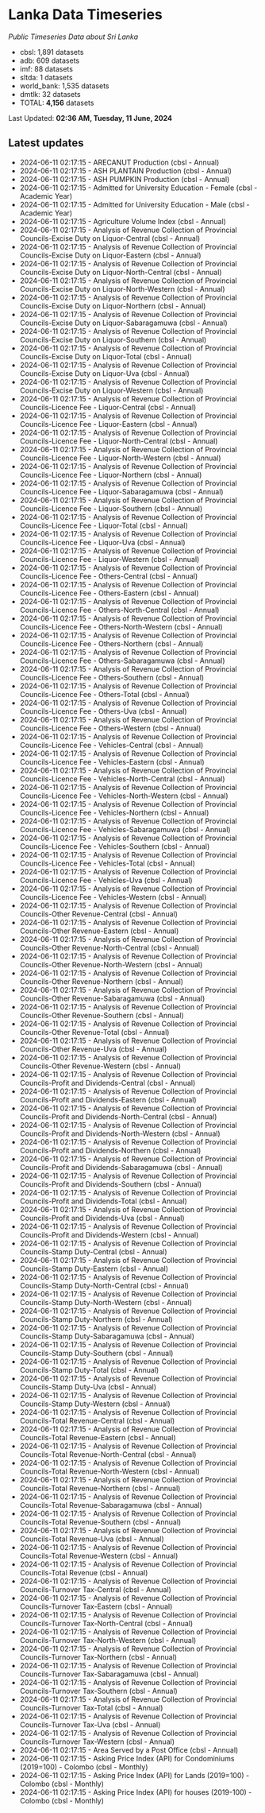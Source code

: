 # Lanka Data Timeseries
*Public Timeseries Data about Sri Lanka*

* cbsl: 1,891 datasets
* adb: 609 datasets
* imf: 88 datasets
* sltda: 1 datasets
* world_bank: 1,535 datasets
* dmtlk: 32 datasets
* TOTAL: **4,156** datasets

Last Updated: **02:36 AM, Tuesday, 11 June, 2024**

## Latest updates

* 2024-06-11 02:17:15 - ARECANUT Production (cbsl - Annual)
* 2024-06-11 02:17:15 - ASH PLANTAIN Production (cbsl - Annual)
* 2024-06-11 02:17:15 - ASH PUMPKIN Production (cbsl - Annual)
* 2024-06-11 02:17:15 - Admitted for University Education - Female (cbsl - Academic Year)
* 2024-06-11 02:17:15 - Admitted for University Education - Male (cbsl - Academic Year)
* 2024-06-11 02:17:15 - Agriculture Volume Index (cbsl - Annual)
* 2024-06-11 02:17:15 - Analysis of Revenue Collection of Provincial Councils-Excise Duty on Liquor-Central (cbsl - Annual)
* 2024-06-11 02:17:15 - Analysis of Revenue Collection of Provincial Councils-Excise Duty on Liquor-Eastern (cbsl - Annual)
* 2024-06-11 02:17:15 - Analysis of Revenue Collection of Provincial Councils-Excise Duty on Liquor-North-Central (cbsl - Annual)
* 2024-06-11 02:17:15 - Analysis of Revenue Collection of Provincial Councils-Excise Duty on Liquor-North-Western (cbsl - Annual)
* 2024-06-11 02:17:15 - Analysis of Revenue Collection of Provincial Councils-Excise Duty on Liquor-Northern (cbsl - Annual)
* 2024-06-11 02:17:15 - Analysis of Revenue Collection of Provincial Councils-Excise Duty on Liquor-Sabaragamuwa (cbsl - Annual)
* 2024-06-11 02:17:15 - Analysis of Revenue Collection of Provincial Councils-Excise Duty on Liquor-Southern (cbsl - Annual)
* 2024-06-11 02:17:15 - Analysis of Revenue Collection of Provincial Councils-Excise Duty on Liquor-Total (cbsl - Annual)
* 2024-06-11 02:17:15 - Analysis of Revenue Collection of Provincial Councils-Excise Duty on Liquor-Uva (cbsl - Annual)
* 2024-06-11 02:17:15 - Analysis of Revenue Collection of Provincial Councils-Excise Duty on Liquor-Western (cbsl - Annual)
* 2024-06-11 02:17:15 - Analysis of Revenue Collection of Provincial Councils-Licence Fee - Liquor-Central (cbsl - Annual)
* 2024-06-11 02:17:15 - Analysis of Revenue Collection of Provincial Councils-Licence Fee - Liquor-Eastern (cbsl - Annual)
* 2024-06-11 02:17:15 - Analysis of Revenue Collection of Provincial Councils-Licence Fee - Liquor-North-Central (cbsl - Annual)
* 2024-06-11 02:17:15 - Analysis of Revenue Collection of Provincial Councils-Licence Fee - Liquor-North-Western (cbsl - Annual)
* 2024-06-11 02:17:15 - Analysis of Revenue Collection of Provincial Councils-Licence Fee - Liquor-Northern (cbsl - Annual)
* 2024-06-11 02:17:15 - Analysis of Revenue Collection of Provincial Councils-Licence Fee - Liquor-Sabaragamuwa (cbsl - Annual)
* 2024-06-11 02:17:15 - Analysis of Revenue Collection of Provincial Councils-Licence Fee - Liquor-Southern (cbsl - Annual)
* 2024-06-11 02:17:15 - Analysis of Revenue Collection of Provincial Councils-Licence Fee - Liquor-Total (cbsl - Annual)
* 2024-06-11 02:17:15 - Analysis of Revenue Collection of Provincial Councils-Licence Fee - Liquor-Uva (cbsl - Annual)
* 2024-06-11 02:17:15 - Analysis of Revenue Collection of Provincial Councils-Licence Fee - Liquor-Western (cbsl - Annual)
* 2024-06-11 02:17:15 - Analysis of Revenue Collection of Provincial Councils-Licence Fee - Others-Central (cbsl - Annual)
* 2024-06-11 02:17:15 - Analysis of Revenue Collection of Provincial Councils-Licence Fee - Others-Eastern (cbsl - Annual)
* 2024-06-11 02:17:15 - Analysis of Revenue Collection of Provincial Councils-Licence Fee - Others-North-Central (cbsl - Annual)
* 2024-06-11 02:17:15 - Analysis of Revenue Collection of Provincial Councils-Licence Fee - Others-North-Western (cbsl - Annual)
* 2024-06-11 02:17:15 - Analysis of Revenue Collection of Provincial Councils-Licence Fee - Others-Northern (cbsl - Annual)
* 2024-06-11 02:17:15 - Analysis of Revenue Collection of Provincial Councils-Licence Fee - Others-Sabaragamuwa (cbsl - Annual)
* 2024-06-11 02:17:15 - Analysis of Revenue Collection of Provincial Councils-Licence Fee - Others-Southern (cbsl - Annual)
* 2024-06-11 02:17:15 - Analysis of Revenue Collection of Provincial Councils-Licence Fee - Others-Total (cbsl - Annual)
* 2024-06-11 02:17:15 - Analysis of Revenue Collection of Provincial Councils-Licence Fee - Others-Uva (cbsl - Annual)
* 2024-06-11 02:17:15 - Analysis of Revenue Collection of Provincial Councils-Licence Fee - Others-Western (cbsl - Annual)
* 2024-06-11 02:17:15 - Analysis of Revenue Collection of Provincial Councils-Licence Fee - Vehicles-Central (cbsl - Annual)
* 2024-06-11 02:17:15 - Analysis of Revenue Collection of Provincial Councils-Licence Fee - Vehicles-Eastern (cbsl - Annual)
* 2024-06-11 02:17:15 - Analysis of Revenue Collection of Provincial Councils-Licence Fee - Vehicles-North-Central (cbsl - Annual)
* 2024-06-11 02:17:15 - Analysis of Revenue Collection of Provincial Councils-Licence Fee - Vehicles-North-Western (cbsl - Annual)
* 2024-06-11 02:17:15 - Analysis of Revenue Collection of Provincial Councils-Licence Fee - Vehicles-Northern (cbsl - Annual)
* 2024-06-11 02:17:15 - Analysis of Revenue Collection of Provincial Councils-Licence Fee - Vehicles-Sabaragamuwa (cbsl - Annual)
* 2024-06-11 02:17:15 - Analysis of Revenue Collection of Provincial Councils-Licence Fee - Vehicles-Southern (cbsl - Annual)
* 2024-06-11 02:17:15 - Analysis of Revenue Collection of Provincial Councils-Licence Fee - Vehicles-Total (cbsl - Annual)
* 2024-06-11 02:17:15 - Analysis of Revenue Collection of Provincial Councils-Licence Fee - Vehicles-Uva (cbsl - Annual)
* 2024-06-11 02:17:15 - Analysis of Revenue Collection of Provincial Councils-Licence Fee - Vehicles-Western (cbsl - Annual)
* 2024-06-11 02:17:15 - Analysis of Revenue Collection of Provincial Councils-Other Revenue-Central (cbsl - Annual)
* 2024-06-11 02:17:15 - Analysis of Revenue Collection of Provincial Councils-Other Revenue-Eastern (cbsl - Annual)
* 2024-06-11 02:17:15 - Analysis of Revenue Collection of Provincial Councils-Other Revenue-North-Central (cbsl - Annual)
* 2024-06-11 02:17:15 - Analysis of Revenue Collection of Provincial Councils-Other Revenue-North-Western (cbsl - Annual)
* 2024-06-11 02:17:15 - Analysis of Revenue Collection of Provincial Councils-Other Revenue-Northern (cbsl - Annual)
* 2024-06-11 02:17:15 - Analysis of Revenue Collection of Provincial Councils-Other Revenue-Sabaragamuwa (cbsl - Annual)
* 2024-06-11 02:17:15 - Analysis of Revenue Collection of Provincial Councils-Other Revenue-Southern (cbsl - Annual)
* 2024-06-11 02:17:15 - Analysis of Revenue Collection of Provincial Councils-Other Revenue-Total (cbsl - Annual)
* 2024-06-11 02:17:15 - Analysis of Revenue Collection of Provincial Councils-Other Revenue-Uva (cbsl - Annual)
* 2024-06-11 02:17:15 - Analysis of Revenue Collection of Provincial Councils-Other Revenue-Western (cbsl - Annual)
* 2024-06-11 02:17:15 - Analysis of Revenue Collection of Provincial Councils-Profit and Dividends-Central (cbsl - Annual)
* 2024-06-11 02:17:15 - Analysis of Revenue Collection of Provincial Councils-Profit and Dividends-Eastern (cbsl - Annual)
* 2024-06-11 02:17:15 - Analysis of Revenue Collection of Provincial Councils-Profit and Dividends-North-Central (cbsl - Annual)
* 2024-06-11 02:17:15 - Analysis of Revenue Collection of Provincial Councils-Profit and Dividends-North-Western (cbsl - Annual)
* 2024-06-11 02:17:15 - Analysis of Revenue Collection of Provincial Councils-Profit and Dividends-Northern (cbsl - Annual)
* 2024-06-11 02:17:15 - Analysis of Revenue Collection of Provincial Councils-Profit and Dividends-Sabaragamuwa (cbsl - Annual)
* 2024-06-11 02:17:15 - Analysis of Revenue Collection of Provincial Councils-Profit and Dividends-Southern (cbsl - Annual)
* 2024-06-11 02:17:15 - Analysis of Revenue Collection of Provincial Councils-Profit and Dividends-Total (cbsl - Annual)
* 2024-06-11 02:17:15 - Analysis of Revenue Collection of Provincial Councils-Profit and Dividends-Uva (cbsl - Annual)
* 2024-06-11 02:17:15 - Analysis of Revenue Collection of Provincial Councils-Profit and Dividends-Western (cbsl - Annual)
* 2024-06-11 02:17:15 - Analysis of Revenue Collection of Provincial Councils-Stamp Duty-Central (cbsl - Annual)
* 2024-06-11 02:17:15 - Analysis of Revenue Collection of Provincial Councils-Stamp Duty-Eastern (cbsl - Annual)
* 2024-06-11 02:17:15 - Analysis of Revenue Collection of Provincial Councils-Stamp Duty-North-Central (cbsl - Annual)
* 2024-06-11 02:17:15 - Analysis of Revenue Collection of Provincial Councils-Stamp Duty-North-Western (cbsl - Annual)
* 2024-06-11 02:17:15 - Analysis of Revenue Collection of Provincial Councils-Stamp Duty-Northern (cbsl - Annual)
* 2024-06-11 02:17:15 - Analysis of Revenue Collection of Provincial Councils-Stamp Duty-Sabaragamuwa (cbsl - Annual)
* 2024-06-11 02:17:15 - Analysis of Revenue Collection of Provincial Councils-Stamp Duty-Southern (cbsl - Annual)
* 2024-06-11 02:17:15 - Analysis of Revenue Collection of Provincial Councils-Stamp Duty-Total (cbsl - Annual)
* 2024-06-11 02:17:15 - Analysis of Revenue Collection of Provincial Councils-Stamp Duty-Uva (cbsl - Annual)
* 2024-06-11 02:17:15 - Analysis of Revenue Collection of Provincial Councils-Stamp Duty-Western (cbsl - Annual)
* 2024-06-11 02:17:15 - Analysis of Revenue Collection of Provincial Councils-Total Revenue-Central (cbsl - Annual)
* 2024-06-11 02:17:15 - Analysis of Revenue Collection of Provincial Councils-Total Revenue-Eastern (cbsl - Annual)
* 2024-06-11 02:17:15 - Analysis of Revenue Collection of Provincial Councils-Total Revenue-North-Central (cbsl - Annual)
* 2024-06-11 02:17:15 - Analysis of Revenue Collection of Provincial Councils-Total Revenue-North-Western (cbsl - Annual)
* 2024-06-11 02:17:15 - Analysis of Revenue Collection of Provincial Councils-Total Revenue-Northern (cbsl - Annual)
* 2024-06-11 02:17:15 - Analysis of Revenue Collection of Provincial Councils-Total Revenue-Sabaragamuwa (cbsl - Annual)
* 2024-06-11 02:17:15 - Analysis of Revenue Collection of Provincial Councils-Total Revenue-Southern (cbsl - Annual)
* 2024-06-11 02:17:15 - Analysis of Revenue Collection of Provincial Councils-Total Revenue-Uva (cbsl - Annual)
* 2024-06-11 02:17:15 - Analysis of Revenue Collection of Provincial Councils-Total Revenue-Western (cbsl - Annual)
* 2024-06-11 02:17:15 - Analysis of Revenue Collection of Provincial Councils-Total Revenue (cbsl - Annual)
* 2024-06-11 02:17:15 - Analysis of Revenue Collection of Provincial Councils-Turnover Tax-Central (cbsl - Annual)
* 2024-06-11 02:17:15 - Analysis of Revenue Collection of Provincial Councils-Turnover Tax-Eastern (cbsl - Annual)
* 2024-06-11 02:17:15 - Analysis of Revenue Collection of Provincial Councils-Turnover Tax-North-Central (cbsl - Annual)
* 2024-06-11 02:17:15 - Analysis of Revenue Collection of Provincial Councils-Turnover Tax-North-Western (cbsl - Annual)
* 2024-06-11 02:17:15 - Analysis of Revenue Collection of Provincial Councils-Turnover Tax-Northern (cbsl - Annual)
* 2024-06-11 02:17:15 - Analysis of Revenue Collection of Provincial Councils-Turnover Tax-Sabaragamuwa (cbsl - Annual)
* 2024-06-11 02:17:15 - Analysis of Revenue Collection of Provincial Councils-Turnover Tax-Southern (cbsl - Annual)
* 2024-06-11 02:17:15 - Analysis of Revenue Collection of Provincial Councils-Turnover Tax-Total (cbsl - Annual)
* 2024-06-11 02:17:15 - Analysis of Revenue Collection of Provincial Councils-Turnover Tax-Uva (cbsl - Annual)
* 2024-06-11 02:17:15 - Analysis of Revenue Collection of Provincial Councils-Turnover Tax-Western (cbsl - Annual)
* 2024-06-11 02:17:15 - Area Served by a Post Office (cbsl - Annual)
* 2024-06-11 02:17:15 - Asking Price Index (API) for Condominiums (2019=100) - Colombo (cbsl - Monthly)
* 2024-06-11 02:17:15 - Asking Price Index (API) for Lands (2019=100) - Colombo (cbsl - Monthly)
* 2024-06-11 02:17:15 - Asking Price Index (API) for houses (2019-100) - Colombo (cbsl - Monthly)